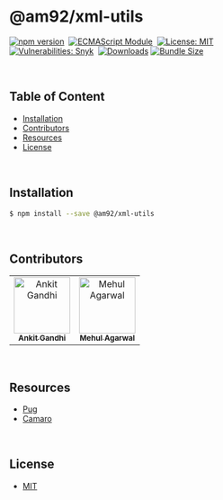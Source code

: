 # @am92/xml-utils

[![npm version](https://img.shields.io/npm/v/@am92/xml-utils?style=for-the-badge)](https://www.npmjs.com/package/@am92/xml-utils)&nbsp;
[![ECMAScript Module](https://img.shields.io/badge/ECMAScript-Module%20Only-red?style=for-the-badge)](https://nodejs.org/api/esm.html)&nbsp;
[![License: MIT](https://img.shields.io/npm/l/@am92/xml-utils?color=yellow&style=for-the-badge)](https://opensource.org/licenses/MIT)&nbsp;
[![Vulnerabilities: Snyk](https://img.shields.io/snyk/vulnerabilities/npm/@am92/xml-utils?style=for-the-badge)](https://security.snyk.io/package/npm/@am92%2Fxml-utils)&nbsp;
[![Downloads](https://img.shields.io/npm/dy/@am92/xml-utils?style=for-the-badge)](https://npm-stat.com/charts.html?package=%40m92%2Fxml-utils)
[![Bundle Size](https://img.shields.io/bundlephobia/minzip/@am92/xml-utils?style=for-the-badge)](https://bundlephobia.com/package/@am92/xml-utils)

<br />

## Table of Content
- [Installation](#installation)
- [Contributors](#contributors)
- [Resources](#resources)
- [License](#license)

<br />

## Installation
```bash
$ npm install --save @am92/xml-utils
```
<br />

## Contributors
<table>
  <tbody>
    <tr>
      <td align="center">
        <a href='https://github.com/ankitgandhi452'>
          <img src="https://avatars.githubusercontent.com/u/8692027?s=400&v=4" width="100px;" alt="Ankit Gandhi"/>
          <br />
          <sub><b>Ankit Gandhi</b></sub>
        </a>
      </td>
      <td align="center">
        <a href='https://github.com/agarwalmehul'>
          <img src="https://avatars.githubusercontent.com/u/8692023?s=400&v=4" width="100px;" alt="Mehul Agarwal"/>
          <br />
          <sub><b>Mehul Agarwal</b></sub>
        </a>
      </td>
    </tr>
  </tbody>
</table>

<br />

## Resources
* [Pug](https://www.npmjs.com/package/pug)
* [Camaro](https://www.npmjs.com/package/camaro)

<br />

## License
* [MIT](https://opensource.org/licenses/MIT)


<br />
<br />
